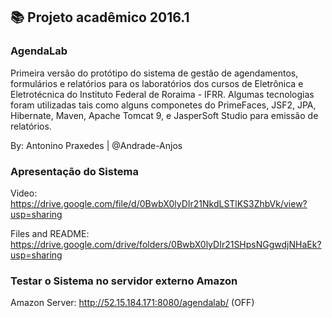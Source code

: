 ## :books: Projeto acadêmico 2016.1

### AgendaLab
Primeira versão do protótipo do sistema de gestão de agendamentos, formulários e relatórios para os laboratórios dos cursos de Eletrônica e Eletrotécnica do Instituto Federal de Roraima - IFRR. Algumas tecnologias foram utilizadas tais como alguns componetes do PrimeFaces, JSF2, JPA, Hibernate, Maven, Apache Tomcat 9, e JasperSoft Studio para emissão de relatórios.

By: Antonino Praxedes | @Andrade-Anjos

### Apresentação do Sistema

Video: https://drive.google.com/file/d/0BwbX0lyDIr21NkdLSTlKS3ZhbVk/view?usp=sharing

Files and README: https://drive.google.com/drive/folders/0BwbX0lyDIr21SHpsNGgwdjNHaEk?usp=sharing

### Testar o Sistema no servidor externo Amazon

Amazon Server: http://52.15.184.171:8080/agendalab/ (OFF)
